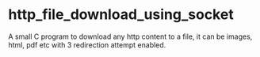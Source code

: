 # http_file_download_using_socket
A small C program to download any http content to a file, it can be images, html, pdf etc with 3 redirection attempt enabled. 
